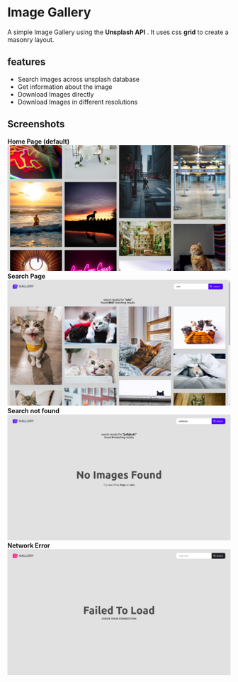 # Image Gallery

A simple Image Gallery using the **Unsplash API** .
It uses css **grid** to create a masonry layout.

## features
  - Search images across unsplash database
  - Get information about the image
  - Download Images directly
  - Download Images in different resolutions


## Screenshots
**Home Page (default)**
![screenshot](https://github.com/devloop01/image-gallery/blob/master/screenshots/Screenshot%20from%202020-04-19%2010-27-07.png)
<br />
**Search Page**
![screenshot](https://github.com/devloop01/image-gallery/blob/master/screenshots/Screenshot%20from%202020-04-19%2010-27-33.png)
<br />
**Search not found**
![screenshot](https://github.com/devloop01/image-gallery/blob/master/screenshots/Screenshot%20from%202020-04-19%2010-27-47.png)
<br />
**Network Error**
![screenshot](https://github.com/devloop01/image-gallery/blob/master/screenshots/Screenshot%20from%202020-04-19%2010-28-19.png)



